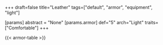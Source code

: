 +++
draft=false
title="Leather"
tags=["default", "armor", "equipment", "light"]

[params]
  abstract = "None"
  [params.armor]
    def="5"
    arch="Light"
    traits=["Comfortable"]
+++

{{< armor-table >}}


